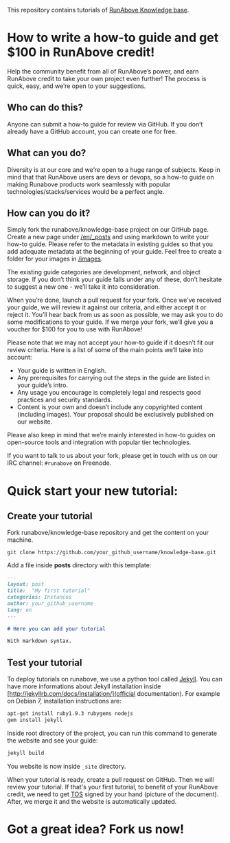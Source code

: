 This repository contains tutorials of [RunAbove Knowledge
base](https://community.runabove.com/knowledge-base).

# How to write a how-to guide and get $100 in RunAbove credit!

Help the community benefit from all of RunAbove’s power, and earn RunAbove
credit to take your own project even further! The process is quick, easy, and
we’re open to your suggestions.

## Who can do this?

Anyone can submit a how-to guide for review via GitHub. If you don’t already
have a GitHub account, you can create one for free.

## What can you do?

Diversity is at our core and we’re open to a huge range of subjects. Keep in
mind that that RunAbove users are devs or devops, so a how-to guide on making
Runabove products work seamlessly with popular technologies/stacks/services
would be a perfect angle.

## How can you do it?

Simply fork the runabove/knowledge-base project on our GitHub page. Create a
new page under [/en/_posts](en/_posts) and using markdown to write your how-to
guide. Please refer to the metadata in existing guides so that you add adequate
metadata at the beginning of your guide. Feel free to create a folder for your
images in [/images](images).

The existing guide categories are development, network, and object storage. If
you don’t think your guide falls under any of these, don’t hesitate to suggest
a new one - we’ll take it into consideration.

When you’re done, launch a pull request for your fork. Once we’ve received your
guide, we will review it against our criteria, and either accept it or reject
it. You’ll hear back from us as soon as possible, we may ask you to do some
modifications to your guide. If we merge your fork, we’ll give you a voucher
for $100 for you to use with RunAbove!

Please note that we may not accept your how-to guide if it doesn’t fit our
review criteria. Here is a list of some of the main points we’ll take into
account:

 * Your guide is written in English.
 * Any prerequisites for carrying out the steps in the guide are listed in your
 guide’s intro.
 * Any usage you encourage is completely legal and respects good practices and
 security standards.
 * Content is your own and doesn’t include any copyrighted content (including
 images). Your proposal should be exclusively published on our website.

Please also keep in mind that we’re mainly interested in how-to guides on
open-source tools and integration with popular tier technologies.

If you want to talk to us about your fork, please get in touch with us on our
IRC channel: `#runabove` on Freenode.

# Quick start your new tutorial:

## Create your tutorial

Fork runabove/knowledge-base repository and get the content on your machine.

```
git clone https://github.com/your_github_username/knowledge-base.git
```

Add a file inside __posts__ directory with this template:

```markdown
---
layout: post
title:  "My first tutorial"
categories: Instances
author: your_github_username
lang: en
---

# Here you can add your tutorial

With markdown syntax.
```

## Test your tutorial

To deploy tutorials on runabove, we use a python tool called
[Jekyll](http://jekyllrb.com/). You can have more informations about Jekyll
installation inside [http://jekyllrb.com/docs/installation/](official
documentation). For example on Debian 7, installation instructions are:

```bash
apt-get install ruby1.9.3 rubygems nodejs
gem install jekyll
```

Inside root directory of the project, you can run this command to generate the
website and see your guide:

```bash
jekyll build
```

You website is now inside `_site` directory.

When your tutorial is ready, create a pull request on GitHub. Then we will
review your tutorial. If that's your first tutorial, to benefit of your
RunAbove credit, we need to get
[TOS](https://community.runabove.com/kb/en/contracts_tutorials_EN-GB.pdf)
signed by your hand (picture of the document). After, we merge it and the
website is automatically updated.

# Got a great idea? Fork us now!
